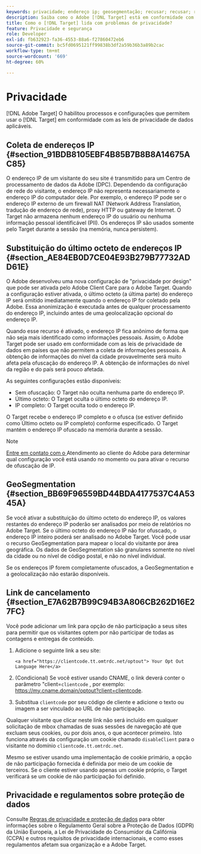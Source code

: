 ```yaml
---
keywords: privacidade; endereço ip; geosegmentação; recusar; recusar; recusar; privacidade de dados; regulamentos governamentais; regulamentos; gdpr; ccpa
description: Saiba como o Adobe [!DNL Target] está em conformidade com as leis de privacidade de dados aplicáveis, incluindo a coleta e o tratamento de endereços IP e instruções de recusa.
title: Como o [!DNL Target] lida com problemas de privacidade?
feature: Privacidade e segurança
role: Developer
exl-id: fb632923-fa36-4553-88a6-f27860472eb6
source-git-commit: bc5fd0695121ff99838b3df2a59b36b3a89b2cac
workflow-type: tm+mt
source-wordcount: '669'
ht-degree: 60%

---
```


# Privacidade

[!DNL Adobe Target] O habilitou processos e configurações que permitem usar o  [!DNL Target] em conformidade com as leis de privacidade de dados aplicáveis.

## Coleta de endereços IP {#section_91BDB8105EBF4B85B7B8B8A14675AC85}

O endereço IP de um visitante do seu site é transmitido para um Centro de processamento de dados da Adobe (DPC). Dependendo da configuração de rede do visitante, o endereço IP não representa necessariamente o endereço IP do computador dele. Por exemplo, o endereço IP pode ser o endereço IP externo de um firewall NAT (Network Address Translation, tradução de endereço de rede), proxy HTTP ou gateway de Internet. O Target não armazena nenhum endereço IP do usuário ou nenhuma informação pessoal identificável (PII). Os endereços IP são usados somente pelo Target durante a sessão (na memória, nunca persistem).

## Substituição do último octeto de endereços IP {#section_AE84EB0D7CE04E93B279B77732ADD61E}

O Adobe desenvolveu uma nova configuração de &quot;privacidade por design&quot; que pode ser ativada pelo Adobe Client Care para o Adobe Target. Quando a configuração estiver ativada, o último octeto (a última parte) do endereço IP será omitido imediatamente quando o endereço IP for coletado pela Adobe. Essa anonimização é executada antes de qualquer processamento do endereço IP, incluindo antes de uma geolocalização opcional do endereço IP.

Quando esse recurso é ativado, o endereço IP fica anônimo de forma que não seja mais identificado como informações pessoais. Assim, o Adobe Target pode ser usado em conformidade com as leis de privacidade de dados em países que não permitem a coleta de informações pessoais. A obtenção de informações do nível da cidade provavelmente será muito afeta pela ofuscação do endereço IP. A obtenção de informações do nível da região e do país será pouco afetada.

As seguintes configurações estão disponíveis:

* Sem ofuscação: O Target não oculta nenhuma parte do endereço IP.
* Último octeto: O Target oculta o último octeto do endereço IP.
* IP completo: O Target oculta todo o endereço IP.

O Target recebe o endereço IP completo e o ofusca (se estiver definido como Último octeto ou IP completo) conforme especificado. O Target mantém o endereço IP ofuscado na memória durante a sessão.

>[!NOTE]
>
>[Entre em contato com o ](/help/cmp-resources-and-contact-information.md#reference_ACA3391A00EF467B87930A450050077C) Atendimento ao cliente do Adobe para determinar qual configuração você está usando no momento ou para ativar o recurso de ofuscação de IP.

## GeoSegmentation  {#section_BB69F96559BD44BDA4177537C4A5345A}

Se você ativar a substituição do último octeto do endereço IP, os valores restantes do endereço IP poderão ser analisados por meio de relatórios no Adobe Target. Se o último octeto do endereço IP não for ofuscado, o endereço IP inteiro poderá ser analisado no Adobe Target. Você pode usar o recurso GeoSegmentation para mapear o local do visitante por área geográfica. Os dados de GeoSegmentation são granulares somente no nível da cidade ou no nível de código postal, e não no nível individual.

Se os endereços IP forem completamente ofuscados, a GeoSegmentation e a geolocalização não estarão disponíveis.

## Link de cancelamento {#section_E7A62B7B99C94B3A806CB262D16E27FC}

Você pode adicionar um link para opção de não participação a seus sites para permitir que os visitantes optem por não participar de todas as contagens e entregas de conteúdo.

1. Adicione o seguinte link a seu site:

   `<a href="https://clientcode.tt.omtrdc.net/optout"> Your Opt Out Language Here</a>`

1. (Condicional) Se você estiver usando CNAME, o link deverá conter o parâmetro &quot;client=`clientcode` , por exemplo:
https://my.cname.domain/optout?client=clientcode.

1. Substitua `clientcode` por seu código de cliente e adicione o texto ou imagem a ser vinculado ao URL de não participação.

Qualquer visitante que clicar neste link não será incluído em qualquer solicitação de mbox chamadas de suas sessões de navegação até que excluam seus cookies, ou por dois anos, o que acontecer primeiro. Isto funciona através da configuração um cookie chamado `disableClient` para o visitante no domínio `clientcode.tt.omtrdc.net`.

Mesmo se estiver usando uma implementação de cookie primário, a opção de não participação fornecida é definida por meio de um cookie de terceiros. Se o cliente estiver usando apenas um cookie próprio, o Target verificará se um cookie de não participação foi definido.

## Privacidade e regulamentos sobre proteção de dados

Consulte [Regras de privacidade e proteção de dados](/help/c-implementing-target/c-considerations-before-you-implement-target/c-privacy/cmp-privacy-and-general-data-protection-regulation.md) para obter informações sobre o Regulamento Geral sobre a Proteção de Dados (GDPR) da União Europeia, a Lei de Privacidade do Consumidor da Califórnia (CCPA) e outros requisitos de privacidade internacionais, e como esses regulamentos afetam sua organização e a Adobe Target.
